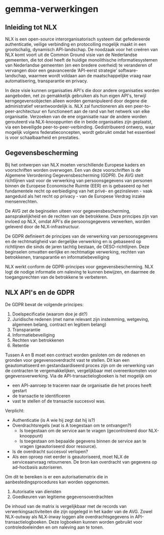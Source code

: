 # gemma-verwerkingen

## Inleiding tot NLX
NLX is een open-source interorganisatorisch systeem dat gefedereerde authenticatie, veilige verbinding en protocolling mogelijk maakt in een grootschalig, dynamisch API-landschap. De noodzaak voor het creëren van NLX komt voort uit de Common Ground visie van de Nederlandse gemeenten, die tot doel heeft de huidige monolithische informatiesystemen van Nederlandse gemeenten (en een bredere overheid) te veranderen of vervangen door een geavanceerde ‘API-eerst strategie’ software-landschap, waarmee wordt voldaan aan de maatschappelijke vraag naar automatisering, transparantie en privacy.

In deze visie kunnen organisaties API's die door andere organisaties worden aangeboden, net zo gemakkelijk gebruiken als hun eigen API's, terwijl kerngegevensobjecten alleen worden gemanipuleerd door degene die administratief verantwoordelijk is. NLX zal functioneren als een peer-to-peer-architectuur en functioneert aan de rand van het netwerk van elke organisatie. Verzoeken van de ene organisatie naar de andere worden gerouteerd via NLX-knooppunten die in beide organisaties zijn geplaatst, via een beveiligde peer-to-peer-verbinding. Gedistribueerd ontwerp, waar mogelijk volgens federatieconcepten, wordt gebruikt omdat het essentieel is voor schaalbaarheid en prestaties.

## Gegevensbescherming
Bij het ontwerpen van NLX moeten verschillende Europese kaders en voorschriften worden overwogen. Een van deze voorschriften is de Algemene Verordening Gegevensbescherming (GDPR). De AVG stelt richtlijnen vast voor de verwerking van persoonsgegevens van personen binnen de Europese Economische Ruimte (EER) en is gebaseerd op het fundamentele recht op eerbiediging van het privé- en gezinsleven - vaak aangeduid als het recht op privacy - van de Europese Verdrag inzake mensenrechten.

De AVG zet de beginselen uiteen voor gegevensbescherming, aansprakelijkheid en de rechten van de betrokkene. Deze principes zijn van invloed op NLX, omdat API's die persoonsgegevens verwerken, worden geleverd door de NLX-infrastructuur.

De GDPR definieert de principes van de verwerking van persoonsgegevens en de rechtmatigheid van dergelijke verwerking en is gebaseerd op richtlijnen die sinds de jaren tachtig bestaan, de OESO-richtlijnen. Deze beginselen omvatten eerlijke en rechtmatige verwerking, rechten van betrokkenen, transparantie en informatiebeveiliging

NLX werkt conform de GDPR-principes voor gegevensbescherming. NLX logt de nodige informatie om naleving te kunnen bewijzen, en daarmee de toegangsrechten van de betrokkene te verbeteren.

## NLX API's en de GDPR
De GDPR bevat de volgende principes:
1. Doelspecificatie (waarom doe je dit?)
2. Juridische redenen (met name relevant zijn instemming, wetgeving, algemeen belang, contract en legitiem belang)
3. Transparantie
4. Informatiebeveiliging
5. Rechten van betrokkenen
6. Retentie

Tussen A en B moet een contract worden gesloten om de redenen en gronden voor gegevensoverdracht vast te stellen. Dit kan een geautomatiseerd en gestandaardiseerd proces zijn om de verwerking van de contracten te vergemakkelijken, vergelijkbaar met overeenkomsten voor gegevensverwerking.
Via de API-transactielogboeken is het mogelijk om
- een API-aanroep te traceren naar de organisatie die het proces heeft gestart
- de transactie te identificeren
- vast te stellen of de transactie succesvol was.

Verplicht:
- Authenticatie (is A wie hij zegt dat hij is?)
- Overdrachtsregels (wat is A toegestaan om te ontvangen?)
  - Is toegestaan om de service aan te vragen (gecontroleerd door NLX-knooppunt)
  - Is toegestaan om bepaalde gegevens binnen de service aan te vragen (geautoriseerd door resource).
- Is de overdracht succesvol verlopen?
- Als een oproep niet eerder is geautoriseerd, moet NLX de serviceaanvraag retourneren. De bron kan overdracht van gegevens op ad-hocbasis autoriseren.

Om dit te bereiken is er een autorisatiematrix die in aanbestedingsprocedures kan worden opgenomen.
1. Autorisatie van diensten
2. Goedkeuren van legitieme gegevensoverdrachten

De inhoud van de matrix is vergelijkbaar met de records van verwerkingsactiviteiten die zijn opgelegd in het kader van de AVG.
Zowel NLX-outway als NLX-inway loggen alle overdrachtsgegevens in API-transactielogboeken. Deze logboeken kunnen worden gebruikt voor controledoeleinden en om naleving aan te tonen.
